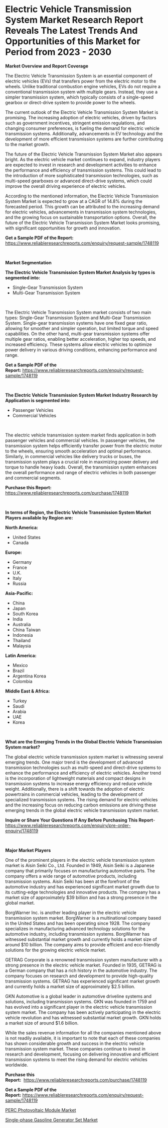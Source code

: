 <p><h1>Electric Vehicle Transmission System Market Research Report Reveals The Latest Trends And Opportunities of this Market for Period from 2023 - 2030</h1></p><p><strong>Market Overview and Report Coverage</strong></p>
<p><p>The Electric Vehicle Transmission System is an essential component of electric vehicles (EVs) that transfers power from the electric motor to the wheels. Unlike traditional combustion engine vehicles, EVs do not require a conventional transmission system with multiple gears. Instead, they use a simpler transmission system, which typically consists of a single-speed gearbox or direct-drive system to provide power to the wheels.</p><p>The current outlook of the Electric Vehicle Transmission System Market is promising. The increasing adoption of electric vehicles, driven by factors such as government incentives, stringent emission regulations, and changing consumer preferences, is fueling the demand for electric vehicle transmission systems. Additionally, advancements in EV technology and the development of more efficient transmission systems are further contributing to the market growth.</p><p>The future of the Electric Vehicle Transmission System Market also appears bright. As the electric vehicle market continues to expand, industry players are expected to invest in research and development activities to enhance the performance and efficiency of transmission systems. This could lead to the introduction of more sophisticated transmission technologies, such as multi-speed gearboxes or advanced direct-drive systems, which could improve the overall driving experience of electric vehicles.</p><p>According to the mentioned information, the Electric Vehicle Transmission System Market is expected to grow at a CAGR of 14.8% during the forecasted period. This growth can be attributed to the increasing demand for electric vehicles, advancements in transmission system technologies, and the growing focus on sustainable transportation options. Overall, the future of the Electric Vehicle Transmission System Market looks promising, with significant opportunities for growth and innovation.</p></p>
<p><strong>Get a Sample PDF of the Report:</strong> <a href="https://www.reliableresearchreports.com/enquiry/request-sample/1748119">https://www.reliableresearchreports.com/enquiry/request-sample/1748119</a></p>
<p>&nbsp;</p>
<p><strong>Market Segmentation</strong></p>
<p><strong>The Electric Vehicle Transmission System Market Analysis by types is segmented into:</strong></p>
<p><ul><li>Single-Gear Transmission System</li><li>Multi-Gear Transmission System</li></ul></p>
<p>&nbsp;</p>
<p><p>The Electric Vehicle Transmission System market consists of two main types: Single-Gear Transmission System and Multi-Gear Transmission System. Single-gear transmission systems have one fixed gear ratio, allowing for smoother and simpler operation, but limited torque and speed capabilities. On the other hand, multi-gear transmission systems offer multiple gear ratios, enabling better acceleration, higher top speeds, and increased efficiency. These systems allow electric vehicles to optimize power delivery in various driving conditions, enhancing performance and range.</p></p>
<p><strong>Get a Sample PDF of the Report:</strong>&nbsp;<a href="https://www.reliableresearchreports.com/enquiry/request-sample/1748119">https://www.reliableresearchreports.com/enquiry/request-sample/1748119</a></p>
<p>&nbsp;</p>
<p><strong>The Electric Vehicle Transmission System Market Industry Research by Application is segmented into:</strong></p>
<p><ul><li>Passenger Vehicles</li><li>Commercial Vehicles</li></ul></p>
<p>&nbsp;</p>
<p><p>The electric vehicle transmission system market finds application in both passenger vehicles and commercial vehicles. In passenger vehicles, the transmission system helps efficiently transfer power from the electric motor to the wheels, ensuring smooth acceleration and optimal performance. Similarly, in commercial vehicles like delivery trucks or buses, the transmission system plays a crucial role in maximizing power delivery and torque to handle heavy loads. Overall, the transmission system enhances the overall performance and range of electric vehicles in both passenger and commercial segments.</p></p>
<p><strong>Purchase this Report:</strong>&nbsp; <a href="https://www.reliableresearchreports.com/purchase/1748119">https://www.reliableresearchreports.com/purchase/1748119</a></p>
<p>&nbsp;</p>
<p><strong>In terms of Region, the Electric Vehicle Transmission System Market Players available by Region are:</strong></p>
<p>
    <p> <strong> North America: </strong>
        <ul>
            <li>United States</li>
            <li>Canada</li>
        </ul>
        </p> 
    <p> <strong> Europe: </strong>
        <ul>
            <li>Germany</li>
            <li>France</li>
            <li>U.K.</li>
            <li>Italy</li>
            <li>Russia</li>
        </ul>
        </p> 
    <p> <strong> Asia-Pacific: </strong>
        <ul>
            <li>China</li>
            <li>Japan</li>
            <li>South Korea</li>
            <li>India</li>
            <li>Australia</li>
            <li>China Taiwan</li>
            <li>Indonesia</li>
            <li>Thailand</li>
            <li>Malaysia</li>
        </ul>
        </p> 
    <p> <strong> Latin America: </strong>
        <ul>
            <li>Mexico</li>
            <li>Brazil</li>
            <li>Argentina Korea</li>
            <li>Colombia</li>
        </ul>
        </p> 
    <p> <strong> Middle East & Africa: </strong>
        <ul>
            <li>Turkey</li>
            <li>Saudi</li>
            <li>Arabia</li>
            <li>UAE</li>
            <li>Korea</li>
        </ul>
    </p>
    </p>
<p>&nbsp;</p>
<p><strong>What are the Emerging Trends in the Global Electric Vehicle Transmission System market?</strong></p>
<p><p>The global electric vehicle transmission system market is witnessing several emerging trends. One major trend is the development of advanced transmission technologies such as multi-speed and direct-drive systems to enhance the performance and efficiency of electric vehicles. Another trend is the incorporation of lightweight materials and compact designs in transmission systems to increase energy efficiency and reduce vehicle weight. Additionally, there is a shift towards the adoption of electric powertrains in commercial vehicles, leading to the development of specialized transmission systems. The rising demand for electric vehicles and the increasing focus on reducing carbon emissions are driving these emerging trends in the global electric vehicle transmission system market.</p></p>
<p><strong>Inquire or Share Your Questions If Any Before Purchasing This Report</strong>- <a href="https://www.reliableresearchreports.com/enquiry/pre-order-enquiry/1748119">https://www.reliableresearchreports.com/enquiry/pre-order-enquiry/1748119</a></p>
<p>&nbsp;</p>
<p><strong>Major Market Players</strong></p>
<p><p>One of the prominent players in the electric vehicle transmission system market is Aisin Seiki Co., Ltd. Founded in 1949, Aisin Seiki is a Japanese company that primarily focuses on manufacturing automotive parts. The company offers a wide range of automotive products, including transmission systems. Aisin Seiki has been at the forefront of the automotive industry and has experienced significant market growth due to its cutting-edge technologies and innovative products. The company has a market size of approximately $39 billion and has a strong presence in the global market.</p><p>BorgWarner Inc. is another leading player in the electric vehicle transmission system market. BorgWarner is a multinational company based in the United States and has been operating since 1928. The company specializes in manufacturing advanced technology solutions for the automotive industry, including transmission systems. BorgWarner has witnessed substantial market growth and currently holds a market size of around $10 billion. The company aims to provide efficient and eco-friendly solutions for the growing electric vehicle market.</p><p>GETRAG Corporate is a renowned transmission system manufacturer with a strong presence in the electric vehicle market. Founded in 1935, GETRAG is a German company that has a rich history in the automotive industry. The company focuses on research and development to provide high-quality transmission systems. GETRAG has experienced significant market growth and currently holds a market size of approximately $2.5 billion.</p><p>GKN Automotive is a global leader in automotive driveline systems and solutions, including transmission systems. GKN was founded in 1759 and has evolved into a significant player in the electric vehicle transmission system market. The company has been actively participating in the electric vehicle revolution and has witnessed substantial market growth. GKN holds a market size of around $1.6 billion.</p><p>While the sales revenue information for all the companies mentioned above is not readily available, it is important to note that each of these companies has shown considerable growth and success in the electric vehicle transmission system market. These companies continue to invest in research and development, focusing on delivering innovative and efficient transmission systems to meet the rising demand for electric vehicles worldwide.</p></p>
<p><strong>Purchase this Report:</strong>&nbsp;&nbsp;<a href="https://www.reliableresearchreports.com/purchase/1748119">https://www.reliableresearchreports.com/purchase/1748119</a></p>
<p></p>
<p><strong>Get a Sample PDF of the Report:</strong>&nbsp;<a href="https://www.reliableresearchreports.com/enquiry/request-sample/1748119">https://www.reliableresearchreports.com/enquiry/request-sample/1748119</a></p>
<p><p><a href="https://www.linkedin.com/pulse/perc-photovoltaic-module-market-size-2023-2030-global-industrial-ue4wf/">PERC Photovoltaic Module Market</a></p><p><a href="https://www.linkedin.com/pulse/single-phase-gasoline-generator-set-market-size-growth-forecast-zf4ef/">Single-phase Gasoline Generator Set Market</a></p></p>